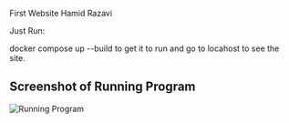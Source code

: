 First Website Hamid Razavi

Just Run:

docker compose up --build to get it to run and go to locahost to see the site.

## Screenshot of Running Program

![Running Program](screenshots/Hamid_Website)
